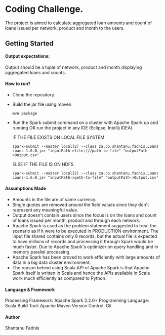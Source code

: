 # Coding Challenge.
The project is aimed to calculate aggregated loan amounts and count of loans issued per network, product and month to the users.

## Getting Started
#### Output expectations:
Output should be a tuple of network, product and month displaying aggregated loans and counts.

#### How to run?
* Clone the repository.
* Build the jar file using maven. 
  
  `mvn package`
* Run the Spark submit command on a cluster with Apache Spark up and running OR run the project in any IDE (Eclipse, Intellij IDEA).
  
  IF THE FILE EXISTS ON LOCAL FILE SYSTEM
  ```
  spark-submit --master local[2] --class za.co.shantanu.fadnis.Loans Loans-1.0.0.jar "inputPath->file:///path-to-file" "outputPath->Output.csv"
  ```
  ELSE IF THE FILE IS ON HDFS
  ```
  spark-submit --master local[2] --class za.co.shantanu.fadnis.Loans Loans-1.0.0.jar "inputPath->path-to-file" "outputPath->Output.csv"
  ```

#### Assumptions Made
* Amounts in the file are of same currency.
* Single quotes are removed around the field values since they don't represent any meaningful value.
* Output doesn't contain users since the focus is on the loans and count of loans issued per month, product and through each network.
* Apache Spark is used as the problem statement suggested to treat the scenario as if it were to be executed in PRODUCTION environment. The input file shared contains only 8 records, but the actual file is expected to have millions of records and processing it through Spark would be much faster. Due to Apache Spark's optimizer on query handling and in memory parallel processing.
* Apache Spark has been proved to work efficiently with large amounts of data in a big data cluster environment.
* The reason behind using Scala API of Apache Spark is that Apache Spark itself is written in Scala and hence the APIs available in Scala work much efficiently as compared to Python.

#### Language & Framework
 Processing Framework: Apache Spark 2.2.0+
 Programming Language: Scala
 Build Tool: Apache Maven
 Version Control: Git

#### Author
Shantanu Fadnis
